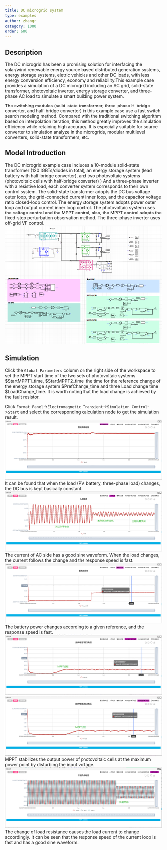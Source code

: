 ```yaml
---
title: DC microgrid system
type: examples
author: zhangr
category: 1000
order: 600
---
```


## Description

The DC microgrid has been a promising solution for interfacing the solar/wind renewable energy source based distributed generation systems, energy storage systems, eletric vehicles and other DC loads, with less energy conversion efficiency, economy and reliability.This example case provides a simulation of a DC microgrid including an AC grid, solid-state transformer, photovoltaic inverter, energy storage converter, and three-phase AC load to simulate a smart building power system.

The switching modules (solid-state transformer, three-phase H-bridge converter, and half-bridge converter) in this example case use a fast switch search modeling method. Compared with the traditional switching algorithm based on interpolation iteration, this method greatly improves the simulation efficiency while retaining high accuracy. It is especially suitable for source converter to simulation analyze in the microgrids, modular multilevel converters, solid-state transformers, etc.

## Model Introduction

The DC microgrid example case includes a 10-module solid-state transformer (120 IGBTs/diodes in total), an energy storage system (lead battery with half-bridge converter), and two photovoltaic systems (photovoltaic cells with half-bridge converter) ) And a three-phase inverter with a resistive load, each converter system corresponds to their own control system. The solid-state transformer adopts the DC bus voltage outer loop, the grid-connected current inner loop, and the capacitor voltage ratio closed-loop control. The energy storage system adopts power outer loop and output current inner loop control. The photovoltaic system uses the voltage control and the MPPT control, also, the MPPT control adopts the fixed-step perturbation observation method. The three-phase inverter uses off-grid VF control.
![拓扑图](DCgrid/DCgrid.png 'The topology diagram of DC microgrid')

## Simulation

Click the `Global Parameters` column on the right side of the workspace to set the MPPT start time of the two sets of photovoltaic systems \$StartMPPT1_time, \$StartMPPT2_time; the time for the reference change of the energy storage system \$PrefChange_time and three Load change time \$LoadChange_time. It is worth noting that the load change is achieved by the fault resistor.

Click `Format Panel`->`Electromagnetic Transient`->`Simulation Control`->`Start` and select the corresponding calculation node to get the simulation result.
![仿真结果图](DCgrid/T.png 'The voltage of the DC bus')
It can be found that when the load (PV, battery, three-phase load) changes, the DC bus is kept basically constant.
![仿真结果图](DCgrid/T2.png 'The current of AC side')
The current of AC side has a good sine waveform. When the load changes, the current follows the change and the response speed is fast.
![仿真结果图](DCgrid/T3.png 'The power of the battery')
The battery power changes according to a given reference, and the response speed is fast.
![仿真结果图](DCgrid/T4.png 'The voltage of PV1')
![仿真结果图](DCgrid/T6.png 'The voltage of PV2')
MPPT stabilizes the output power of photovoltaic cells at the maximum power point by disturbing the input voltage.
![仿真结果图](DCgrid/T7.png 'The current of the three-phase load')
The change of load resistance causes the load current to change accordingly. It can be seen that the response speed of the current loop is fast and has a good sine waveform.
